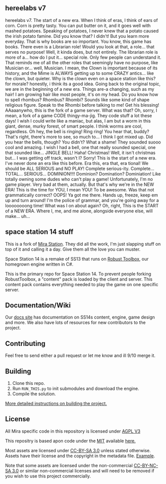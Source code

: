 ## hereelabs v7

hereelabs v7. The start of a new era. When I think of eras, I think of ears of corn. Corn is pretty tasty. You can put butter on it, and it goes well with mashed potatoes. Speaking of potatoes, I never knew that a potato caused the irish potato famine. Did you know that? I didn't! But you learn more everyday. That is why books are so important. You know, this game has books. There even is a Librarian role! Would you look at that, a role... that serves no purpose! Well, it kinda does, but not entirely. The librarian role is more of a... how do I put it... special role. Only few people can understand it. That reminds me of all the other roles that seemingly have no purpose, like Musician or... well, Musician. I mean, the Clown is important because of its history, and the Mime is ALWAYS getting up to some CRAZY antics... like the clown,  but quieter. Why is the clown even on a space station like this? for morale? honestly, i think its a good idea. Going back to the original topic, we are in the beginning of a new era. Things are-a changing, such as my hair! I am growing hair like most people, it's on my head. Do you know how to spell rhombus? Rhombus? Rhombi? Sounds like some kind of shape religious figure. Speak to the Rhombi before talking to me! Get his blessing! AAaaanywho, this is the fork of a game server. What was that? Oh, sorry, I mean, a fork of a game CODE thingy-ma-jig. They code stuff a lot these days! I wish I could write like a maniac, but alas, I am but a worm in this giant, dense, murky forest, of smart people. I think worms are cool, regardless. Oh hey, the bell is ringing! Ring ring! You hear that, buddy? That's right, there's more to see, so much to... I think I got mixed up. Did you hear the bells, though? You didn't? What a shame! They sounded suooo cool and amazing. I wish I had a bell, one that really sounded special, one that sounded like... JINGLE BELL! Haha! Christmas! Well, it isn't christmas but... I was getting off track, wasn't I? Sorry! This is the start of a new era. I've never done an era like this before. Era this, era that, era tional! We should be ALL SERIOUS and NO PLAY! Complete serious-ity. Complete... TOTAL... SERIOUS... DOMINION!!!! Dominion? Domination? Dominiation! Like totally owning some dudes who can't play a game! Unfortunately, I'm no game player. Very bad at them, actually. But that's why we're in the NEW ERA! This is the time for YOU, I mean YOU! To be awesome. Was that not grammatically correct? OOPS! Ya got me there. Hands up, freeze, keep em up and turn around! I'm the police of grammar, and you're going away for a loooooooong time! What was I on about again? Oh, right, This is the START of a NEW ERA. Where I, me, and me alone, alongside everyone else, will make... uh...

## space station 14 stuff

This is a fork of [Mira Station](https://github.com/Mira-Sector/space-station-14). They did all the work, I'm just slapping stuff on top of it and calling it a day. Give them all the love you can muster.

Space Station 14 is a remake of SS13 that runs on [Robust Toolbox](https://github.com/space-wizards/RobustToolbox), our homegrown engine written in C#.

This is the primary repo for Space Station 14. To prevent people forking RobustToolbox, a "content" pack is loaded by the client and server. This content pack contains everything needed to play the game on one specific server.

## Documentation/Wiki

Our [docs site](https://docs.spacestation14.io/) has documentation on SS14s content, engine, game design and more. We also have lots of resources for new contributors to the project.

## Contributing

Feel free to send either a pull request or let me know and ill 9/10 merge it.

## Building

1. Clone this repo.
2. Run `RUN_THIS.py` to init submodules and download the engine.
3. Compile the solution.

[More detailed instructions on building the project.](https://docs.spacestation14.com/en/general-development/setup.html)

## License

All Mira specific code in this repository is licensed under [AGPL V3](https://github.com/Mira-Sector/space-station-14/blob/master/LICENSE-AGPLV3.txt)

This repositry is based apon code under the [MIT](https://github.com/Mira-Sector/space-station-14/blob/master/LICENSE-MIT.txt) available [here.](https://github.com/space-wizards/space-station-14)

Most assets are licensed under [CC-BY-SA 3.0](https://creativecommons.org/licenses/by-sa/3.0/) unless stated otherwise. Assets have their license and the copyright in the metadata file. [Example](https://github.com/space-wizards/space-station-14/blob/master/Resources/Textures/Objects/Tools/crowbar.rsi/meta.json).

Note that some assets are licensed under the non-commercial [CC-BY-NC-SA 3.0](https://creativecommons.org/licenses/by-nc-sa/3.0/) or similar non-commercial licenses and will need to be removed if you wish to use this project commercially.
